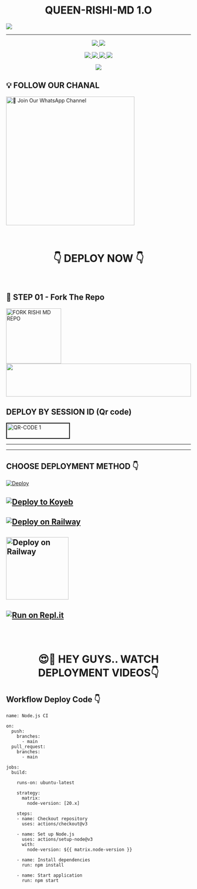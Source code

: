 
<h1 align="center">QUEEN-RISHI-MD 1.O</h1>

<img src="https://i.ibb.co/6JBN2nKF/4388.jpg">

<p align="center">
<a href="https://github.com/RDX-DUMIYH-ID/">
</a>
<hr>


<p align="center">
  </a>
  <a href="https://github.com/RDX-DUMIYH-ID/QUEEN-RISHI-MD/fork">
    <img src="https://img.shields.io/github/forks/RDX-DUMIYH-ID/QUEEN-RISHI-MD?label=Fork&style=social">
    
  </a>
  <a href="https://github.com/RDX-DUMIYH-ID/QUEEN-RISHI-MD/stargazers">
    <img src="https://img.shields.io/github/stars/RDX-DUMIYH-ID/QUEEN-RISHI-MD?style=social">
  </a>
</p>

<p align="center">
  <a href="https://github.com/RDX-DUMIYH-ID/QUEEN-RISHI-MD">
    <img src="https://img.shields.io/github/repo-size/RDX-DUMIYH-ID/QUEEN-RISHI-MD?color=purple&label=Repo%20Size&style=plastic">

  </a>
  <a href="https://github.com/RDX-DUMIYH-ID/QUEEN-RISHI-MD">
    <img src="https://img.shields.io/github/license/RDX-DUMIYH-ID/QUEEN-RISHI-MD?color=purple&label=License&style=plastic">

  </a>
  <a href="https://github.com/RDX-DUMIYH-ID/QUEEN-RISHI-MD">
    <img src="https://img.shields.io/github/languages/top/RDX-DUMIYH-ID/QUEEN-RISHI-MD?color=purple&label=Javascript&style=plastic">

  </a>
  <a href="https://github.com/RDX-DUMIYH-ID/QUEEN-RISHI-MD">
    <img src="https://img.shields.io/static/v1?label=Author&message=RDX%20DUMIYH&color=purple&style=plastic">

  </a>
  </p>
 <p align="center">
  <a href="https://github.com/RDX-DUMIYH-ID/QUEEN-RISHI-MD">
    <img src="https://img.shields.io/badge/OUR%20%20%20TEAM-TECHNICAL DARK%20DEVILS%20(TDD)-purple&style=plastic">

  </a>
</p>

## 💡 FOLLOW OUR CHANAL

<a href="COMING SOON 🌟"><img src="https://img.shields.io/badge/Join%20Our%20WhatsApp%20Channel-blue" alt="📎 Join Our WhatsApp Channel" width="350"></a>

<br>

<div align="center">
 
  <h1>👇 DEPLOY NOW 👇</h1>
</div>

<br>

## 🎀 STEP 01 -  Fork The Repo

<a href="https://github.com/RDX-DUMIYH-ID/QUEEN-RISHI-MD/fork"><img src="https://img.shields.io/badge/Fork%20Repo-blue" alt="FORK RISHI MD REPO" width="150"></a>
</br>
<img src="https://i.imgur.com/dBaSKWF.gif" height="90" width="100%">
<br>

## DEPLOY BY SESSION ID (Qr code)

<a href="COMING SOON 🌟"><img src="https://i.ibb.co/FWSfNmb/scan-qr-zusyco-btn.png" alt="QR-CODE 1" border="2" width="170" height="40" ></a>

<hr>
<hr>


## CHOOSE DEPLOYMENT METHOD 👇



 
 [![Deploy](https://www.herokucdn.com/deploy/button.svg)](https://dashboard.heroku.com/new?button-url=https%3A%2F%2Fgithub.com%2F&template=https://github.com/RDX-DUMIYH-ID/QUEEN-RISHI-MD)


 
## [![Deploy to Koyeb](https://www.koyeb.com/static/images/deploy/button.svg)](https://app.koyeb.com/apps/deploy?type=git&repository=github.com/RDX-DUMIYH-ID/QUEEN-RISHI-MD-&branch=main&env[SESSION_ID]&env[OWNER_NUMBER]=94705674697&env[MONGODB_URI]&&env[OWNER_NAME]=Dileepa&env[KOYEB_API]&env[PREFIX]=.&env[BOTCAHX_API]&env[ALIVE_IMG]=https://telegra.ph/file/0ff686352c51b20af8231.jpg&env[ALIVE_MSJ]=IAmOnline&env[global_url]=instagram.com&env[FAKE_COUNTRY_CODE]=92&env[READ_MESSAGE]=false&env[DISABLE_PM]=false&env[WORKTYPE]=public&env[THEME]=NITHYA&env[AUTO_STICKER]=false&env[AUTO_VOICE]=false&env[PACK_INFO]=prabath;madeby&name=nithya&env[KOYEB_NAME]=nithya&env[ANTILINK_VALUES]=chat.whatsapp.com&env[PORT]=8000)


## [![Deploy on Railway](https://railway.app/button.svg)](https://railway.app/template/)
 
    
## <a href="https://app.uffizzi.com/projects"><img src="https://telegra.ph/file/e464e609e43eb3dfdc144.png" alt="Deploy on Railway" width="170px"></a>
</p>
 
## [![Run on Repl.it](https://repl.it/badge/github/quiec/whatsAlfa)](https://repl.it/github/RDX-DUMIYH-ID/QUEEN-RISHI-MD-)



<br>
<br>


<div align="center">
 
  <h1>😍👀 HEY GUYS.. WATCH DEPLOYMENT VIDEOS👇</h1>
</div>


## Workflow Deploy Code 👇


```
name: Node.js CI

on:
  push:
    branches:
      - main
  pull_request:
    branches:
      - main

jobs:
  build:

    runs-on: ubuntu-latest

    strategy:
      matrix:
        node-version: [20.x]

    steps:
    - name: Checkout repository
      uses: actions/checkout@v3

    - name: Set up Node.js
      uses: actions/setup-node@v3
      with:
        node-version: ${{ matrix.node-version }}

    - name: Install dependencies
      run: npm install

    - name: Start application
      run: npm start
```
